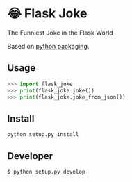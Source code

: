 # :joy: Flask Joke
The Funniest Joke in the Flask World

Based on [python packaging](https://python-packaging.readthedocs.io).


## Usage

```python
>>> import flask_joke
>>> print(flask_joke.joke())
>>> print(flask_joke.joke_from_json())
```

## Install

`python setup.py install`

## Developer

```bash
$ python setup.py develop
```
